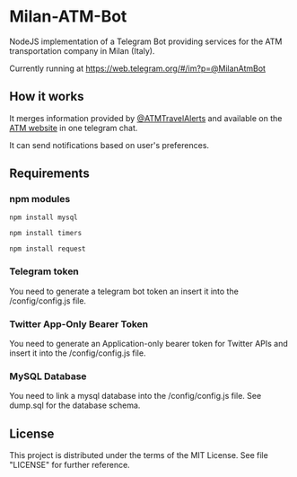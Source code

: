 # Milan-ATM-Bot
NodeJS implementation of a Telegram Bot providing services for the ATM transportation company in Milan (Italy).

Currently running at https://web.telegram.org/#/im?p=@MilanAtmBot

## How it works
It merges information provided by [@ATMTravelAlerts](https://twitter.com/ATMTravelAlerts) and available on the [ATM website](http://www.atm.it) in one telegram chat.

It can send notifications based on user's preferences.

## Requirements
### npm modules

```
npm install mysql
```
```
npm install timers
```
```
npm install request
```
### Telegram token
You need to generate a telegram bot token an insert it into the /config/config.js file.

### Twitter App-Only Bearer Token
You need to generate an Application-only bearer token for Twitter APIs and insert it into the /config/config.js file.

### MySQL Database
You need to link a mysql database into the /config/config.js file. 
See dump.sql for the database schema.

## License
This project is distributed under the terms of the MIT License. See file "LICENSE" for further reference.

